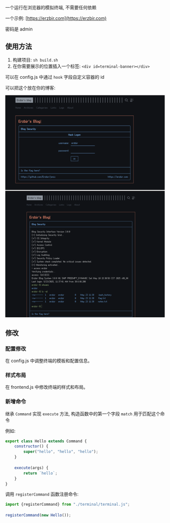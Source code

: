 一个运行在浏览器的模拟终端, 不需要任何依赖

一个示例: [https://erzbir.com](https://erzbir.com)

密码是 admin

## 使用方法

1. 构建项目: `sh build.sh`
2. 在你需要展示的位置插入一个标签: `<div id=terminal-banner></div>`

可以在 config.js 中通过 `hook` 字段自定义容器的 id

可以把这个放在你的博客:

<img src="preview/img1.png" alt="img1">
<img src="preview/img2.png" alt="img2">

## 修改

### 配置修改

在 config.js 中调整终端的模板和配置信息。

### 样式布局

在 frontend.js 中修改终端的样式和布局。

### 新增命令

继承 `Command` 实现 `execute` 方法, 构造函数中的第一个字段 `match` 用于匹配这个命令

例如:

```javascript
export class Hello extends Command {
    constructor() {
        super("hello", "hello", "hello");
    }

    execute(args) {
        return `hello`;
    }
}
```

调用 `registerCommand` 函数注册命令:

```javascript
import {registerCommand} from "./terminal/terminal.js";

registerCommand(new Hello());
```